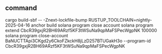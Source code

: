 ## command 
cargo build-sbf -- -Znext-lockfile-bump
RUSTUP_TOOLCHAIN=nightly-2025-04-16 anchor build
solana program close account
solana program extend CbcR39gxjR2BH69ARzf5KF3tWSuNa9qpMaFSPecWgpNK 100000
solana program close-account BaNUCTTApi3CKgd2y6CkoFZkckH8jLzD257BTUGakH3o --program-id CbcR39gxjR2BH69ARzf5KF3tWSuNa9qpMaFSPecWgpNK